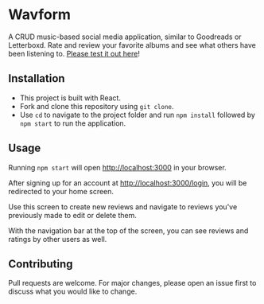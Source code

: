 # Wavform

A CRUD music-based social media application, similar to Goodreads or Letterboxd. Rate and review your favorite albums and see what others have been listening to. [Please test it out here](https://react-bouncr.web.app/)!

## Installation

- This project is built with React.
- Fork and clone this repository using ```git clone```.
- Use ```cd``` to navigate to the project folder and run ```npm install``` followed by ```npm start``` to run the application.

## Usage

Running ```npm start``` will open [http://localhost:3000](http://localhost:3000) in your browser.

After signing up for an account at [http://localhost:3000/login](http://localhost:3000/login), you will be redirected to your home screen.

Use this screen to create new reviews and navigate to reviews you've previously made to edit or delete them.

With the navigation bar at the top of the screen, you can see reviews and ratings by other users as well.

## Contributing

Pull requests are welcome. For major changes, please open an issue first to discuss what you would like to change.
